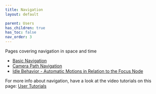 ```yaml
---
title: Navigation
layout: default

parent: Users
has_children: true
has_toc: false
nav_order: 3
---
```


Pages covering navigation in space and time
- [Basic Navigation](basic-navigation)
- [Camera Path Navigation](camera-paths)
- [Idle Behavior - Automatic Motions in Relation to the Focus Node](idle-behavior)

For more info about navigation, have a look at the video tutorials on this page: [User Tutorials](/docs/tutorials/users)
